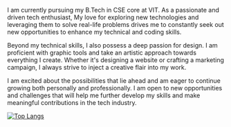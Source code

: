 I am currently pursuing my B.Tech in CSE core at VIT. As a passionate and driven tech enthusiast, My love for exploring new technologies and leveraging them to solve real-life problems drives me to constantly seek out new opportunities to enhance my technical and coding skills.

Beyond my technical skills, I also possess a deep passion for design. I am proficient with graphic tools and take an artistic approach towards everything I create. Whether it's designing a website or crafting a marketing campaign, I always strive to inject a creative flair into my work.

I am excited about the possibilities that lie ahead and am eager to continue growing both personally and professionally. I am open to new opportunities and challenges that will help me further develop my skills and make meaningful contributions in the tech industry.


[![Top Langs](https://github-readme-stats.vercel.app/api/top-langs/?username=Arushigandhi)](https://github.com/Arushigandhi/github-readme-stats)
